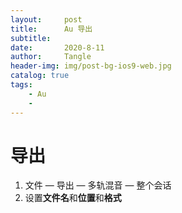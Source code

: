 ```yaml
---
layout:     post
title:      Au 导出
subtitle:   
date:       2020-8-11
author:     Tangle
header-img: img/post-bg-ios9-web.jpg
catalog: true
tags:
    - Au
    - 
---
```


# 导出

1. 文件 — 导出 — 多轨混音 — 整个会话
2. 设置**文件名**和**位置**和**格式**
